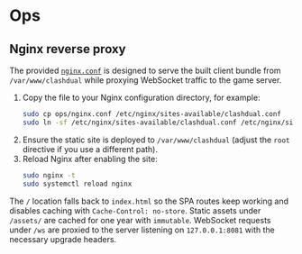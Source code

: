 # Ops

## Nginx reverse proxy

The provided [`nginx.conf`](./nginx.conf) is designed to serve the built client bundle from `/var/www/clashdual` while proxying WebSocket traffic to the game server.

1. Copy the file to your Nginx configuration directory, for example:
   ```bash
   sudo cp ops/nginx.conf /etc/nginx/sites-available/clashdual.conf
   sudo ln -sf /etc/nginx/sites-available/clashdual.conf /etc/nginx/sites-enabled/clashdual.conf
   ```
2. Ensure the static site is deployed to `/var/www/clashdual` (adjust the `root` directive if you use a different path).
3. Reload Nginx after enabling the site:
   ```bash
   sudo nginx -t
   sudo systemctl reload nginx
   ```

The `/` location falls back to `index.html` so the SPA routes keep working and disables caching with `Cache-Control: no-store`. Static assets under `/assets/` are cached for one year with `immutable`. WebSocket requests under `/ws` are proxied to the server listening on `127.0.0.1:8081` with the necessary upgrade headers.
